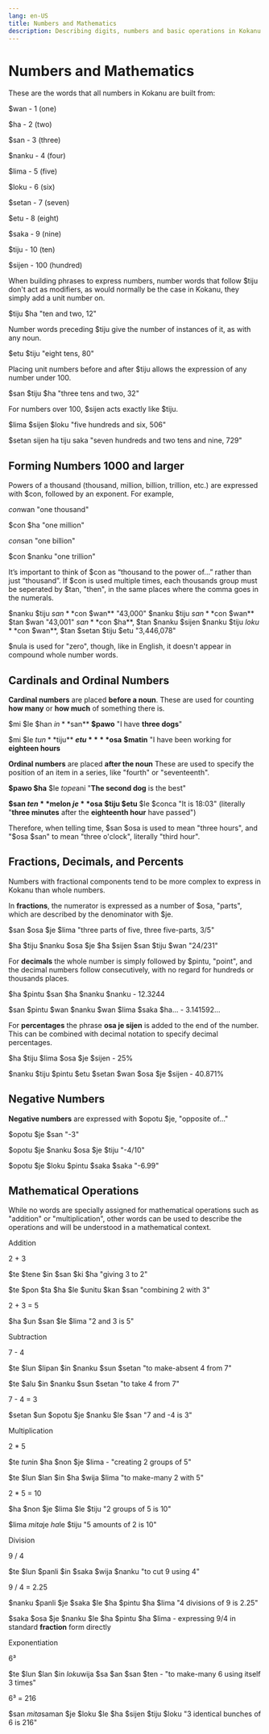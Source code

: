 ```yaml
---
lang: en-US
title: Numbers and Mathematics
description: Describing digits, numbers and basic operations in Kokanu
---
```


# Numbers and Mathematics

These are the words that all numbers in Kokanu are built from: 

$wan - 1 (one)

$ha - 2 (two)

$san - 3 (three)

$nanku - 4 (four)

$lima - 5 (five)

$loku - 6 (six)

$setan - 7 (seven)

$etu - 8 (eight)

$saka - 9 (nine)

$tiju - 10 (ten)

$sijen - 100 (hundred)

When building phrases to express numbers, number words that follow $tiju don't act as modifiers, as would normally be the case in Kokanu, they simply add a unit number on.

$tiju $ha "ten and two, 12"

Number words preceding $tiju give the number of instances of it, as with any noun.

$etu $tiju "eight tens, 80"

Placing unit numbers before and after $tiju allows the expression of any number under 100.

$san $tiju $ha "three tens and two, 32"

For numbers over 100, $sijen acts exactly like $tiju.

$lima $sijen $loku "five hundreds and six, 506"

$setan sijen ha tiju saka "seven hundreds and two tens and nine, 729"

Forming Numbers 1000 and larger
-------------------------------

Powers of a thousand (thousand, million, billion, trillion, etc.) are expressed with $con, followed by an exponent. For example,

$con $wan "one thousand"

$con $ha "one million"

$con $san "one billion"

$con $nanku "one trillion"

It’s important to think of $con as “thousand to the power of...” rather than just “thousand”. If $con is used multiple times, each thousands group must be seperated by $tan, "then", in the same places where the comma goes in the numerals.

$nanku $tiju $san **$con $wan** "43,000"
$nanku $tiju $san **$con $wan** $tan $wan "43,001"
$san **$con $ha**, $tan $nanku $sijen $nanku $tiju $loku **$con $wan**, $tan $setan $tiju $etu "3,446,078"

$nula is used for "zero", though, like in English, it doesn't appear in compound whole number words.

Cardinals and Ordinal Numbers
-----------------------------

**Cardinal numbers** are placed **before a noun**. These are used for counting **how many** or **how much** of something there is.

$mi $le $han $in **$san** **$pawo** "I have **three dogs**"

$mi $le $tun **$tiju** **$etu** **$osa** **$matin** "I have been working for **eighteen hours**

**Ordinal numbers** are placed **after the noun** These are used to specify the position of an item in a series, like "fourth" or "seventeenth".

**$pawo $ha** $le $tope $ani "**The second dog** is the best"

**$san $ten** $melon $je **$osa** ****$tiju** $etu** $le $conca "It is 18:03" (literally "**three minutes** after the **eighteenth hour** have passed")

Therefore, when telling time, $san $osa is used to mean "three hours", and "$osa $san" to mean "three o'clock", literally "third hour".

Fractions, Decimals, and Percents
---------------------------------

Numbers with fractional components tend to be more complex to express in Kokanu than whole numbers.

In **fractions**, the numerator is expressed as a number of $osa, "parts", which are described by the denominator with $je. 

$san $osa $je $lima "three parts of five, three five-parts, 3/5"

$ha $tiju $nanku $osa $je $ha $sijen $san $tiju $wan "24/231"

For **decimals** the whole number is simply followed by $pintu, "point", and the decimal numbers follow consecutively, with no regard for hundreds or thousands places.

$ha $pintu $san $ha $nanku $nanku - 12.3244

$san $pintu $wan $nanku $wan $lima $saka $ha... - 3.141592...

For **percentages** the phrase **osa je sijen** is added to the end of the number. This can be combined with decimal notation to specify decimal percentages.

$ha $tiju $lima $osa $je $sijen - 25%

$nanku $tiju $pintu $etu $setan $wan $osa $je $sijen - 40.871%

Negative Numbers
----------------

**Negative numbers** are expressed with $opotu $je, "opposite of..."

$opotu $je $san "-3"

$opotu $je $nanku $osa $je $tiju "-4/10"

$opotu $je $loku $pintu $saka $saka "-6.99"

Mathematical Operations
-----------------------

While no words are specially assigned for mathematical operations such as "addition" or "multiplication", other words can be used to describe the operations and will be understood in a mathematical context.

Addition

2 + 3

$te $tene $in $san $ki $ha "giving 3 to 2"

$te $pon $ta $ha $le $unitu $kan $san "combining 2 with 3"

2 + 3 = 5

$ha $un $san $le $lima "2 and 3 is 5"

Subtraction

7 - 4

$te $lun $lipan $in $nanku $sun $setan "to make-absent 4 from 7"

$te $alu $in $nanku $sun $setan "to take 4 from 7"

7 - 4 = 3

$setan $un $opotu $je $nanku $le $san "7 and -4 is 3"

Multiplication

2 \* 5

$te $tun $in $ha $non $je $lima - "creating 2 groups of 5"

$te $lun $lan $in $ha $wija $lima "to make-many 2 with 5"

2 \* 5 = 10

$ha $non $je $lima $le $tiju "2 groups of 5 is 10"

$lima $mita $je $ha $le $tiju "5 amounts of 2 is 10"

Division

9 / 4

$te $lun $panli $in $saka $wija $nanku "to cut 9 using 4"

9 / 4 = 2.25

$nanku $panli $je $saka $le $ha $pintu $ha $lima "4 divisions of 9 is 2.25"

$saka $osa $je $nanku $le $ha $pintu $ha $lima - expressing 9/4 in standard **fraction** form directly

Exponentiation

6³

$te $lun $lan $in $loku $wija $sa $an $san $ten - "to make-many 6 using itself 3 times"

6³ = 216

$san $mita $saman $je $loku $le $ha $sijen $tiju $loku "3 identical bunches of 6 is 216"
